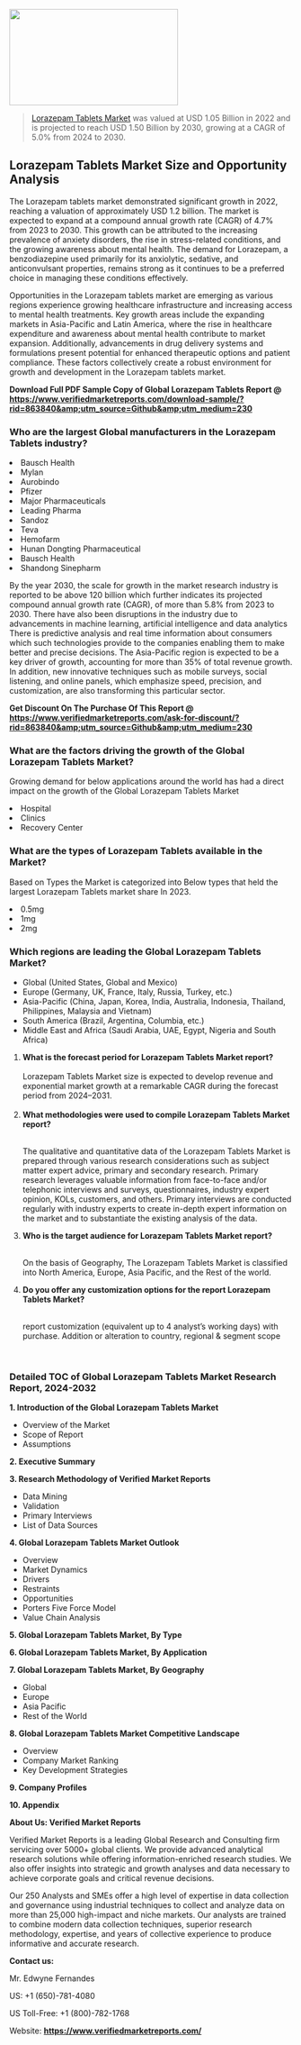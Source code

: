 <img src="https://ffe5etoiles.com/wp-content/uploads/2024/12/MST1-300x171.png" alt="" width="300" height="171" class="alignnone size-medium wp-image-20088" /><blockquote><p><p><a href="https://www.verifiedmarketreports.com/download-sample/?rid=863840&utm_source=Github&utm_medium=230" target="_blank">Lorazepam Tablets Market</a> was valued at USD 1.05 Billion in 2022 and is projected to reach USD 1.50 Billion by 2030, growing at a CAGR of 5.0% from 2024 to 2030.</p></blockquote><p><h2>Lorazepam Tablets Market Size and Opportunity Analysis</h2><p>The Lorazepam tablets market demonstrated significant growth in 2022, reaching a valuation of approximately USD 1.2 billion. The market is expected to expand at a compound annual growth rate (CAGR) of 4.7% from 2023 to 2030. This growth can be attributed to the increasing prevalence of anxiety disorders, the rise in stress-related conditions, and the growing awareness about mental health. The demand for Lorazepam, a benzodiazepine used primarily for its anxiolytic, sedative, and anticonvulsant properties, remains strong as it continues to be a preferred choice in managing these conditions effectively.</p><p>Opportunities in the Lorazepam tablets market are emerging as various regions experience growing healthcare infrastructure and increasing access to mental health treatments. Key growth areas include the expanding markets in Asia-Pacific and Latin America, where the rise in healthcare expenditure and awareness about mental health contribute to market expansion. Additionally, advancements in drug delivery systems and formulations present potential for enhanced therapeutic options and patient compliance. These factors collectively create a robust environment for growth and development in the Lorazepam tablets market.</p></p><p class=""><strong>Download Full PDF Sample Copy of Global Lorazepam Tablets Report @ <a href="https://www.verifiedmarketreports.com/download-sample/?rid=863840&amp;utm_source=Github&amp;utm_medium=230" target="_blank">https://www.verifiedmarketreports.com/download-sample/?rid=863840&amp;utm_source=Github&amp;utm_medium=230</a></strong></p><h3 id="" class="">Who are the largest Global manufacturers in the Lorazepam Tablets industry?</h3><p><li>Bausch Health</li><li> Mylan</li><li> Aurobindo</li><li> Pfizer</li><li> Major Pharmaceuticals</li><li> Leading Pharma</li><li> Sandoz</li><li> Teva</li><li> Hemofarm</li><li> Hunan Dongting Pharmaceutical</li><li> Bausch Health</li><li> Shandong Sinepharm</li></p><div class=""><div class="" dir="" data-message-author-role="" data-message-id="" data-message-model-slug=""><div class=""><div class=""><div class=""><div class="" dir="" data-message-author-role="" data-message-id="" data-message-model-slug=""><div class=""><div class=""><p>By the year 2030, the scale for growth in the market research industry is reported to be above 120 billion which further indicates its projected compound annual growth rate (CAGR), of more than 5.8% from 2023 to 2030. There have also been disruptions in the industry due to advancements in machine learning, artificial intelligence and data analytics There is predictive analysis and real time information about consumers which such technologies provide to the companies enabling them to make better and precise decisions. The Asia-Pacific region is expected to be a key driver of growth, accounting for more than 35% of total revenue growth. In addition, new innovative techniques such as mobile surveys, social listening, and online panels, which emphasize speed, precision, and customization, are also transforming this particular sector.</p><p><strong>Get Discount On The Purchase Of This Report @&nbsp; <a href="https://www.verifiedmarketreports.com/ask-for-discount/?rid=863840&amp;utm_source=Github&amp;utm_medium=230" target="_blank">https://www.verifiedmarketreports.com/ask-for-discount/?rid=863840&amp;utm_source=Github&amp;utm_medium=230</a></strong></p></div></div></div></div></div></div></div></div><h3 id="" class="">What are the factors driving the growth of the Global Lorazepam Tablets Market?</h3><p id="" class="">Growing demand for below applications around the world has had a direct impact on the growth of the Global Lorazepam Tablets Market</p><p id="" class=""><li>Hospital</li><li> Clinics</li><li> Recovery Center</li></p><h3 id="" class="">What are the types of Lorazepam Tablets available in the Market?</h3><p id="" class="">Based on Types the Market is categorized into Below types that held the largest Lorazepam Tablets market share In 2023.</p><p id="" class=""><li>0.5mg</li><li> 1mg</li><li> 2mg</li></p><h3 id="" class="">Which regions are leading the Global Lorazepam Tablets Market?</h3><ul><li>Global (United States, Global and Mexico)</li><li>Europe (Germany, UK, France, Italy, Russia, Turkey, etc.)</li><li>Asia-Pacific (China, Japan, Korea, India, Australia, Indonesia, Thailand, Philippines, Malaysia and Vietnam)</li><li>South America (Brazil, Argentina, Columbia, etc.)</li><li>Middle East and Africa (Saudi Arabia, UAE, Egypt, Nigeria and South Africa)</li></ul><p><ol><li><strong>What is the forecast period for Lorazepam Tablets Market report?<br /></strong><br /><span data-sheets-root="1" data-sheets-value="{&quot;1&quot;:2,&quot;2&quot;:&quot;XXXX size is expected to develop revenue and exponential market growth at a remarkable CAGR during the forecast period from 2024&ndash;2030.&quot;}" data-sheets-userformat="{&quot;2&quot;:12674,&quot;4&quot;:{&quot;1&quot;:2,&quot;2&quot;:16776960},&quot;10&quot;:2,&quot;11&quot;:0,&quot;15&quot;:&quot;Arial&quot;,&quot;16&quot;:12}">Lorazepam Tablets Market size is expected to develop revenue and exponential market growth at a remarkable CAGR during the forecast period from 2024&ndash;2031.</span><br /><br /></li><li><strong>What methodologies were used to compile Lorazepam Tablets Market report?<br /><br /></strong><p>The qualitative and quantitative data of the&nbsp;Lorazepam Tablets Market is prepared through various research considerations such as subject matter expert advice, primary and secondary research. Primary research leverages valuable information from face-to-face and/or telephonic interviews and surveys, questionnaires, industry expert opinion, KOLs, customers, and others. Primary interviews are conducted regularly with industry experts to create in-depth expert information on the market and to substantiate the existing analysis of the data.&nbsp;</p></li><li><strong>Who is the target audience for Lorazepam Tablets Market report?<br /><br /></strong><p>On the basis of Geography, The&nbsp;Lorazepam Tablets Market is classified into North America, Europe, Asia Pacific, and the Rest of the world.</p></li><li><strong>Do you offer any customization options for the report Lorazepam Tablets Market?<br /><br /></strong><p>report customization (equivalent up to 4 analyst&rsquo;s working days) with purchase. Addition or alteration to country, regional &amp; segment scope</p><p>&nbsp;</p></li></ol></p><h3 id="" class="">Detailed TOC of Global Lorazepam Tablets Market Research Report, 2024-2032</h3><p id="" class=""><strong>1. Introduction of the Global Lorazepam Tablets Market</strong></p><ul><li>Overview of the Market</li><li>Scope of Report</li><li>Assumptions</li></ul><p id="" class=""><strong>2. Executive Summary</strong></p><p id="" class=""><strong>3. Research Methodology of&nbsp;Verified Market Reports</strong></p><ul><li>Data Mining</li><li>Validation</li><li>Primary Interviews</li><li>List of Data Sources</li></ul><p id="" class=""><strong>4. Global Lorazepam Tablets Market Outlook</strong></p><ul><li>Overview</li><li>Market Dynamics</li><li>Drivers</li><li>Restraints</li><li>Opportunities</li><li>Porters Five Force Model</li><li>Value Chain Analysis</li></ul><p id="" class=""><strong>5. Global Lorazepam Tablets Market, By&nbsp;Type</strong></p><p id="" class=""><strong>6. Global Lorazepam Tablets Market, By Application</strong></p><p id="" class=""><strong>7. Global Lorazepam Tablets Market, By Geography</strong></p><ul><li>Global</li><li>Europe</li><li>Asia Pacific</li><li>Rest of the World</li></ul><p id="" class=""><strong>8. Global Lorazepam Tablets Market Competitive Landscape</strong></p><ul><li>Overview</li><li>Company Market Ranking</li><li>Key Development Strategies</li></ul><p id="" class=""><strong>9. Company Profiles</strong></p><p id="" class=""><strong>10. Appendix</strong></p><p id="" class=""><strong>About Us: Verified Market Reports</strong></p><p id="" class="">Verified Market Reports is a leading Global Research and Consulting firm servicing over 5000+ global clients. We provide advanced analytical research solutions while offering information-enriched research studies. We also offer insights into strategic and growth analyses and data necessary to achieve corporate goals and critical revenue decisions.</p><p id="" class="">Our 250 Analysts and SMEs offer a high level of expertise in data collection and governance using industrial techniques to collect and analyze data on more than 25,000 high-impact and niche markets. Our analysts are trained to combine modern data collection techniques, superior research methodology, expertise, and years of collective experience to produce informative and accurate research.</p><p id="" class=""><strong>Contact us:</strong></p><p id="" class="">Mr. Edwyne Fernandes</p><p id="" class="">US: +1 (650)-781-4080</p><p id="" class="">US Toll-Free: +1 (800)-782-1768</p><p id="" class="">Website: <a target="" data-test-app-aware-link=""><strong>https://www.verifiedmarketreports.com/</strong></a></p>
